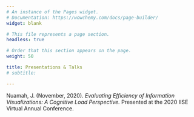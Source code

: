 ```yaml
---
# An instance of the Pages widget.
# Documentation: https://wowchemy.com/docs/page-builder/
widget: blank

# This file represents a page section.
headless: true

# Order that this section appears on the page.
weight: 50

title: Presentations & Talks
# subtitle:

---
```


Nuamah, J. (November, 2020). _Evaluating Efficiency of Information Visualizations: A Cognitive Load Perspective._ Presented at the 2020 IISE Virtual Annual Conference.
